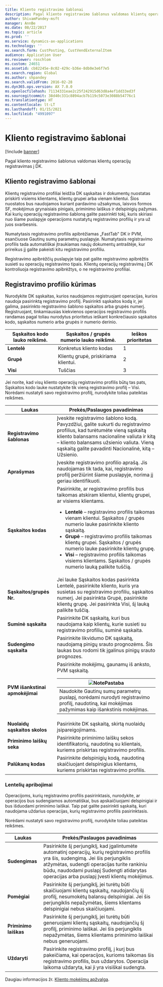 ```yaml
---
title: Kliento registravimo šablonai
description: Pagal kliento registravimo šablonus valdomas klientų operacijų registravimas į DK.
author: ShivamPandey-msft
manager: AnnBe
ms.date: 08/22/2017
ms.topic: article
ms.prod: ''
ms.service: dynamics-ax-applications
ms.technology: ''
ms.search.form: CustPosting, CustVendExternalItem
audience: Application User
ms.reviewer: roschlom
ms.custom: 24651
ms.assetid: cb82245e-8c02-429c-b36e-8db0e3e6f7e5
ms.search.region: Global
ms.author: shpandey
ms.search.validFrom: 2016-02-28
ms.dyn365.ops.version: AX 7.0.0
ms.openlocfilehash: 71134331eae2c25f242915d63d8a4ef1dd33ed3f
ms.sourcegitcommit: 38d40c331c8894acb7b119c5073e3088b54776c1
ms.translationtype: HT
ms.contentlocale: lt-LT
ms.lasthandoff: 01/15/2021
ms.locfileid: "4991097"
---
```

# <a name="customer-posting-profiles"></a>Kliento registravimo šablonai

[!include [banner](../includes/banner.md)]

Pagal kliento registravimo šablonus valdomas klientų operacijų registravimas į DK.

<a name="customer-posting-profiles"></a>Kliento registravimo šablonai
-------------------------

Klientų registravimo profiliai leidžia DK sąskaitas ir dokumentų nuostatas priskirti visiems klientams, klientų grupei arba vienam klientui. Šios nuostatos bus naudojamos kuriant pardavimo užsakymus, laisvos formos SF, mokėjimus grynaisiais pinigais, priminimo laiškus ir delspinigių pažymas. Kai kurių operacijų registravimo šabloną galite pasirinkti tokį, kuris skiriasi nuo šiame puslapyje operacijoms nustatytų registravimo profilių ir yra už juos svarbesnis. 

Numatytasis registravimo profilis apibrėžiamas „FastTab‟ DK ir PVM, esančiuose Gautinų sumų parametrų puslapyje. Numatytasis registravimo profilis tada automatiškai įtraukiamas naujų dokumentų antraštėje, kur prireikus jį galite pakeisti kitu registravimo profiliu.

Registravimo apibrėžčių puslapyje taip pat galite registravimo apibrėžtis susieti su operacijų registravimo tipais. Klientų operacijų registravimą į DK kontroliuoja registravimo apibrėžtys, o ne registravimo profiliai.

## <a name="creating-a-posting-profile"></a>Registravimo profilio kūrimas
Nurodykite DK sąskaitas, kurios naudojamos registruojant operacijas, kurios naudoja pasirinktą registravimo profilį. Pasirinkti sąskaitos kodą ir, jei galima, pasirinkto registravimo šablono sąskaitos arba grupės numerį. Registruojant, tinkamiausias kiekvienos operacijos registravimo profilis randamas pagal toliau nurodytus prioritetus ieškant konkrečiausio sąskaitos kodo, sąskaitos numerio arba grupės ir numerio derinio.

| **Sąskaitos kodo** lauko reikšmė. | **Sąskaitos / grupės numerio** lauko reikšmė.            | Ieškos prioritetas |
|------------------------------|-------------------------------------------------|-----------------|
| **Lentelė**                    | Konkretus kliento kodas                       | 1               |
| **Grupė**                    | Klientų grupė, priskiriama klientui. | 2               |
| **Visi**                      | Tuščias                                           | 3               |

Jei norite, kad visų kliento operacijų registravimo profilis būtų tas pats, Sąskaitos kodo lauke nustatykite tik vieną registravimo profilį – Visi. Norėdami nustatyti savo registravimo profilį, nurodykite toliau pateiktas reikšmes.

<table>
<thead>
<tr class="header">
<th>Laukas</th>
<th>Prekės/Paslaugos pavadinimas</th>
</tr>
</thead>
<tbody>
<tr class="odd">
<td><strong>Registravimo šablonas</strong></td>
<td>Įveskite registravimo šablono kodą. Pavyzdžiui, galite sukurti du registravimo profilius, kad turėtumėte vieną sąskaitą kliento balansams nacionaline valiuta ir kitą – kliento balansams užsienio valiuta. Vieną sąskaitą galite pavadinti Nacionalinė, kitą – Užsienio.</td>
</tr>
<tr class="even">
<td><strong>Aprašymas</strong></td>
<td>Įveskite registravimo profilio aprašą. Jis naudojamas tik tada, kai, registravimo profilį peržiūrint šiame puslapyje, norima jį geriau identifikuoti.</td>
</tr>
<tr class="odd">
<td><strong>Sąskaitos kodas</strong></td>
<td>Pasirinkite, ar registravimo profilis bus taikomas atskiram klientui, klientų grupei, ar visiems klientams.
<ul>
<li><strong>Lentelė</strong> – registravimo profilis taikomas vienam klientui. Sąskaitos / grupės numerio lauke pasirinkite kliento sąskaitą.</li>
<li><strong>Grupė</strong> – registravimo profilis taikomas klientų grupei. Sąskaitos / grupės numerio lauke pasirinkite klientų grupę.</li>
<li><strong>Visi</strong> – registravimo profilis taikomas visiems klientams. Sąskaitos / grupės numerio lauką palikite tuščią.</li>
</ul></td>
</tr>
<tr class="even">
<td><strong>Sąskaitos/grupės Nr.</strong></td>
<td>Jei lauke Sąskaitos kodas pasirinkta Lentelė, pasirinkite kliento, kuris yra susietas su registravimo profiliu, sąskaitos numerį. Jei pasirinkta Grupė, pasirinkite klientų grupę. Jei pasirinkta Visi, šį lauką palikite tuščią.</td>
</tr>
<tr class="odd">
<td><strong>Suminė sąskaita</strong></td>
<td>Pasirinkite DK sąskaitą, kuri bus naudojama kaip klientų, kurie susieti su registravimo profiliu, suminė sąskaita.</td>
</tr>
<tr class="even">
<td><strong>Sudengimo sąskaita</strong></td>
<td>Pasirinkite likvidumo DK sąskaitą, naudojamą pinigų srauto prognozėms. Šis laukas bus rodomi tik įgalinus pinigų srauto prognozes.</td>
</tr>
<tr class="odd">
<td><strong>PVM išankstinai apmokėjimai</strong></td>
<td>Pasirinkite mokėjimų, gaunamų iš anksto, PVM sąskaitą.
<div class="alert">
<table>
<thead>
<tr class="header">
<th><img src="https://i-technet.sec.s-msft.com/areas/global/content/clear.gif" title="Banknotas" alt="Note" id="alert_note" class="cl_IC101471" /><strong>Pastaba</strong></th>
</tr>
</thead>
<tbody>
<tr class="odd">
<td>Naudokite Gautinų sumų parametrų puslapį, norėdami nurodyti registravimo profilį, naudotiną, kai mokėjimas pažymimas kaip išankstinis mokėjimas.</td>
</tr>
</tbody>
</table>
</div></td>
</tr>
<tr class="even">
<td><strong>Nuolaidų sąskaitos skolos</strong></td>
<td>Pasirinkite DK sąskaitą, skirtą nuolaidų įsipareigojimams.</td>
</tr>
<tr class="odd">
<td><strong>Priminimo laiškų seka</strong></td>
<td>Pasirinkite priminimo laiškų sekos identifikatorių, naudotiną su klientais, kuriems priskirtas registravimo profilis.</td>
</tr>
<tr class="even">
<td><strong>Palūkanų kodas</strong></td>
<td>Pasirinkite delspinigių kodą, naudotiną skaičiuojant delspinigius klientams, kuriems priskirtas registravimo profilis.</td>
</tr>
</tbody>
</table>

### 

### <a name="table-restrictions"></a>**Lentelių apribojimai**

Operacijoms, kurių registravimo profilis pasirinktasis, nurodykite, ar operacijos bus sudengiamos automatiškai, bus apskaičiuojami delspinigiai ir bus išduodami priminimo laiškai. Taip pat galite pasirinkti sąskaitą, kuri naudojama uždarius operacijas, kurių registravimo profilis pasirinktasis.

Norėdami nustatyti savo registravimo profilį, nurodykite toliau pateiktas reikšmes.

| Laukas                 | Prekės/Paslaugos pavadinimas                                                                                                                                                                                                                                        |
|-----------------------|----------------------------------------------------------------------------------------------------------------------------------------------------------------------------------------------------------------------------------------------------|
| **Sudengimas**        | Pasirinkite šį perjungiklį, kad įgalintumėte automatinį operacijų, kurių registravimo profilis yra šis, sudengimą. Jei šis perjungiklis atžymėtas, sudengti operacijas turite rankiniu būdu, naudodami puslapį Sudengti atidarytas operacijas arba puslapį Įvesti klientų mokėjimus. |
| **Pomėgiai**          | Pasirinkite šį perjungiklį, jei turėtų būti skaičiuojami klientų sąskaitų, naudojančių šį profilį, nesumokėtų balansų delspinigiai. Jei šis perjungiklis nepažymėtas, šiems klientams delspinigiai nebus skaičiuojami.                                           |
| **Priminimo laiškas** | Pasirinkite šį perjungiklį, jei turėtų būti generuojami klientų sąskaitų, naudojančių šį profilį, priminimo laiškai. Jei šis perjungiklis nepažymėtas, šiems klientams priminimo laiškai nebus generuojami.                                                 |
| **Uždaryti**             | Pasirinkite registravimo profilį, į kurį bus pakeičiama, kai operacijos, kurioms taikomas šis registravimo profilis, bus uždarytos. Operacija laikoma uždaryta, kai ji yra visiškai sudengta.                                                                           |



Daugiau informacijos žr. [Kliento mokėjimų apžvalga](../cash-bank-management/tasks/customer-payment-overview.md).

